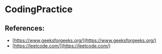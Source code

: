 # CodingPractice

## References:

- [https://www.geeksforgeeks.org/](https://www.geeksforgeeks.org/)
- [https://leetcode.com/](https://leetcode.com/)

